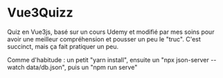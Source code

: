 # Vue3Quizz

Quiz en Vue3js, basé sur un cours Udemy et modifié par mes soins pour avoir une meilleur compréhension et pousser un peu le "truc".
C'est succinct, mais ça fait pratiquer un peu.

Comme d'habitude : un petit "yarn install", ensuite un "npx json-server --watch data/db.json", puis un "npm run serve"
